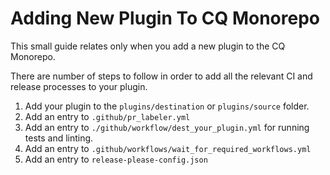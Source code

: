 # Adding New Plugin To CQ Monorepo

This small guide relates only when you add a new plugin to the CQ Monorepo.

There are number of steps to follow in order to add all the relevant CI and release processes to your plugin.

1) Add your plugin to the `plugins/destination` or `plugins/source` folder.
2) Add an entry to `.github/pr_labeler.yml`
3) Add an entry to `./github/workflow/dest_your_plugin.yml` for running tests and linting.
4) Add an entry to `.github/workflows/wait_for_required_workflows.yml`
5) Add an entry to `release-please-config.json`
